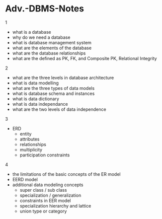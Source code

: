 # Adv.-DBMS-Notes

1
- what is a database
- why do we need a database
- what is database management system
- what are the elements of the database
- what are the database relationships
- what are the defined as PK, FK, and Composite PK, Relational Integrity

2
- what are the three levels in database architecture
- what is data modelling
- what are the three types of data models
- what is database schema and instances
- what is data dictionary
- what is data independance
- what are the two levels of data independence

3
- ERD
   - entity
   - attributes
   - relationships
   - multiplicity
   - participation constraints

4
- the limitations of the basic concepts of the ER model
- EERD model
- additional data modeling concepts
   - super class / sub class
   - specialization / generalization
   - constraints in EER model
   - specialization hierarchy and lattice
   - union type or category
